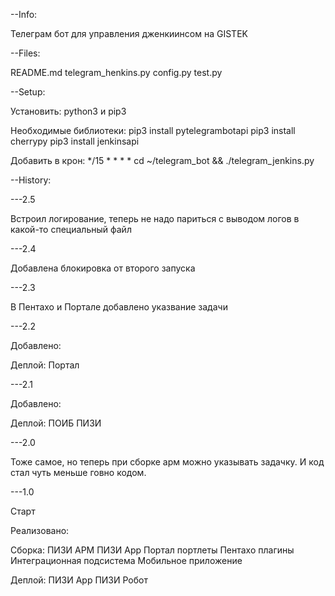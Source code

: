 --Info:

Телеграм бот для управления дженкиинсом на GISTEK

--Files:

README.md
telegram_henkins.py
config.py
test.py

--Setup:

Установить: python3 и pip3

Необходимые библиотеки:
pip3 install pytelegrambotapi
pip3 install cherrypy
pip3 install jenkinsapi

Добавить в крон:
*/15 * * * * cd ~/telegram_bot && ./telegram_jenkins.py

--History:

---2.5

Встроил логирование, теперь не надо париться с выводом логов в какой-то специальный файл

---2.4

Добавлена блокировка от второго запуска

---2.3

В Пентахо и Портале добавлено указвание задачи

---2.2

Добавлено:

Деплой:
Портал

---2.1

Добавлено:

Деплой:
ПОИБ
ПИЗИ

---2.0

Тоже самое, но теперь при сборке арм можно указывать задачку. И код стал чуть меньше говно кодом.

---1.0

Старт

Реализовано:

Сборка:
ПИЗИ АРМ
ПИЗИ App
Портал портлеты
Пентахо плагины
Интеграционная подсистема
Мобильное приложение

Деплой:
ПИЗИ App
ПИЗИ Робот
